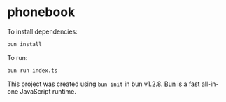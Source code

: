 # phonebook

To install dependencies:

```bash
bun install
```

To run:

```bash
bun run index.ts
```

This project was created using `bun init` in bun v1.2.8. [Bun](https://bun.sh) is a fast all-in-one JavaScript runtime.
